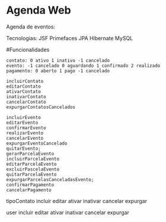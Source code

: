 # Agenda Web
Agenda de eventos:

Tecnologias:
JSF
Primefaces
JPA
Hibernate
MySQL



#Funcionalidades
    
    contato: 0 ativo 1 inativo -1 cancelado
    evento: -1 cancelado 0 aguardando 1 confirmado 2 realizado 
    pagamento: 0 aberto 1 pago -1 cancelado

    incluirContato
    editarContato
	ativarContato
	inativarContato
	cancelarContato
	expurgarContatosCancelados

    incluirEvento
    editarEvento
	confirmarEvento
	realizarEvento
	cancelarEvento
	expurgarEventoCancelado
	quitarEvento;
	gerarParcelaEvento
    incluirParcelaEvento
    editarParcelaEvento
	excluirPascelaEvento
	quitarParcelaEvento
	expurgarParcelasCanceladasEvento;
	confirmarPagamento
	cancelarPagamento

  tipoContato
    incluir
    editar
	ativar
	inativar
	cancelar
	expurgar

  user
    incluir
    editar
	ativar
	inativar
	cancelar
	expurgar
